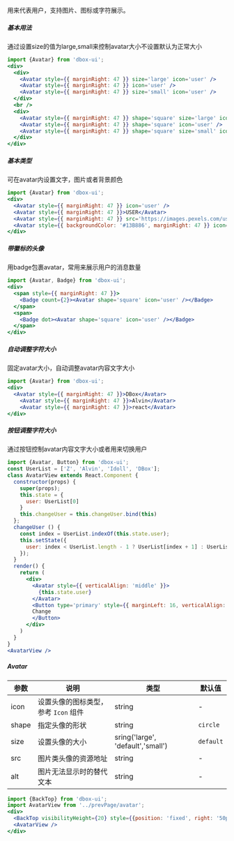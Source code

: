 用来代表用户，支持图片、图标或字符展示。

##### **基本用法**
通过设置size的值为large,small来控制avatar大小不设置默认为正常大小
```jsx
import {Avatar} from 'dbox-ui';
<div>
  <div>
    <Avatar style={{ marginRight: 47 }} size='large' icon='user' />
    <Avatar style={{ marginRight: 47 }} icon='user' />
    <Avatar style={{ marginRight: 47 }} size='small' icon='user' />
  </div>
  <br />
  <div>
    <Avatar style={{ marginRight: 47 }} shape='square' size='large' icon='user' />
    <Avatar style={{ marginRight: 47 }} shape='square' icon='user' />
    <Avatar style={{ marginRight: 47 }} shape='square' size='small' icon='user' />
  </div>
</div>
```

##### **基本类型**
可在avatar内设置文字，图片或者背景颜色
```jsx
import {Avatar} from 'dbox-ui';
<div>
  <Avatar style={{ marginRight: 47 }} icon='user' />
  <Avatar style={{ marginRight: 47 }}>USER</Avatar>
  <Avatar style={{ marginRight: 47 }} src='https://images.pexels.com/users/avatars/26735/lisa-fotios-223.jpeg?w=60&h=60&fit=crop&crop=faces' alt='DBox' />
  <Avatar style={{ backgroundColor: '#13B886', marginRight: 47 }} icon='user' />
</div>
```
##### **带徽标的头像**
用badge包裹avatar，常用来展示用户的消息数量
```jsx
import {Avatar, Badge} from 'dbox-ui';
<div>
  <span style={{ marginRight: 47 }}>
    <Badge count={2}><Avatar shape='square' icon='user' /></Badge>
  </span>
  <span>
    <Badge dot><Avatar shape='square' icon='user' /></Badge>
  </span>
</div>
```

##### **自动调整字符大小**
固定avatar大小，自动调整avatar内容文字大小
```jsx
import {Avatar} from 'dbox-ui';
<div>
  <Avatar style={{ marginRight: 47 }}>DBox</Avatar>
	<Avatar style={{ marginRight: 47 }}>Alvin</Avatar>
	<Avatar style={{ marginRight: 47 }}>react</Avatar>
</div>
```

##### **按钮调整字符大小**
通过按钮控制avatar内容文字大小或者用来切换用户
```jsx
import {Avatar, Button} from 'dbox-ui';
const UserList = ['Z', 'Alvin', 'Idoll', 'DBox'];
class AvatarView extends React.Component {
  constructor(props) {
    super(props);
    this.state = {
      user: UserList[0]
    }
    this.changeUser = this.changeUser.bind(this)
  };
  changeUser () {
    const index = UserList.indexOf(this.state.user);
    this.setState({
      user: index < UserList.length - 1 ? UserList[index + 1] : UserList[0]
    });
  }
  render() {
    return (
      <div>
        <Avatar style={{ verticalAlign: 'middle' }}>
          {this.state.user}
        </Avatar>
        <Button type='primary' style={{ marginLeft: 16, verticalAlign: 'middle' }} onClick={this.changeUser}>
        Change
        </Button>
      </div>
    )
  }
}
<AvatarView />
```

##### **Avatar**

| 参数 | 说明 | 类型 | 默认值 |
| --- | --- | --- | --- |
| icon | 设置头像的图标类型，参考 `Icon` 组件 | string | - |
| shape | 指定头像的形状 | string | `circle` |
| size | 设置头像的大小 | sring('large', 'default','small') | `default` |
| src | 图片类头像的资源地址 | string | - |
| alt | 图片无法显示时的替代文本 | string | - |


```jsx noeditor
import {BackTop} from 'dbox-ui';
import AvatarView from '../prevPage/avatar';
<div>
  <BackTop visibilityHeight={20} style={{position: 'fixed', right: '50px'}}/>
  <AvatarView />
</div>
```
